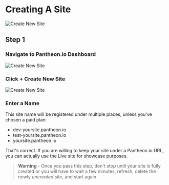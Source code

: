 # Creating A Site

![Create New Site](../../../images/creating-a-site/creating-a-site_1.JPG)

## Step 1

### Navigate to Pantheon.io Dashboard
![Create New Site](../../../images/creating-a-site/creating-a-site_2.JPG)

### Click **+ Create New Site**
![Create New Site](../../../images/creating-a-site/creating-a-site_1.JPG)

### Enter a Name
This site name will be registered under multiple places, unless you've chosen a paid plan:

* dev-yoursite.pantheon.io
* test-yoursite.pantheon.io
* yoursite.pantheon.io

That's correct. If you are willing to keep your site under a Pantheon.io URL, you can actually use the Live site for showcase purposes.

> **Warning** - Once you pass this step, don't stop until your site is fully created or you will have to wait a few minutes, refresh, delete the newly *uncreated* site, and start again.
